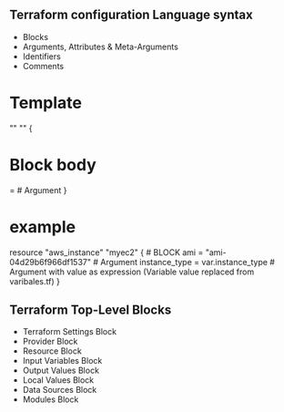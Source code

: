 
 ## Terraform configuration Language syntax
 - Blocks
 - Arguments, Attributes & Meta-Arguments
 - Identifiers
 - Comments

# Template
<BLOCK TYPE> "<BLOCK LABEL>" "<BLOCK LABEL>"   {
  # Block body
  <IDENTIFIER> = <EXPRESSION> # Argument
}

# example
resource "aws_instance" "myec2" { # BLOCK
  ami           = "ami-04d29b6f966df1537" # Argument
  instance_type = var.instance_type # Argument with value as expression (Variable value replaced from varibales.tf)
}

## Terraform Top-Level Blocks
- Terraform Settings Block
- Provider Block
- Resource Block
- Input Variables Block
- Output Values Block
- Local Values Block
- Data Sources Block
- Modules Block